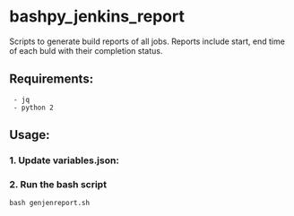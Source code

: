 # bashpy_jenkins_report
Scripts to generate build reports of all jobs. Reports include start, end time of each buld with their completion status.

## Requirements:
```
 - jq
 - python 2

```
## Usage:

### 1. Update variables.json:

### 2. Run the bash script

```
bash genjenreport.sh
```




